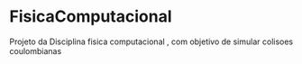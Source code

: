 # FisicaComputacional
 Projeto da Disciplina fisica computacional , com objetivo de simular colisoes coulombianas 
